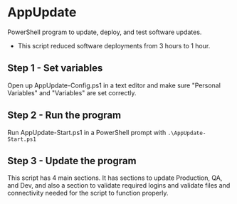# AppUpdate

PowerShell program to update, deploy, and test software updates.

- This script reduced software deployments from 3 hours to 1 hour.

## Step 1 - Set variables

Open up AppUpdate-Config.ps1 in a text editor and make sure "Personal Variables" and "Variables" are set correctly.

## Step 2 - Run the program

Run AppUpdate-Start.ps1 in a PowerShell prompt with `.\AppUpdate-Start.ps1`

## Step 3 - Update the program

This script has 4 main sections. It has sections to update Production, QA, and Dev, and also a section to validate required logins and validate files and connectivity needed for the script to function properly.
